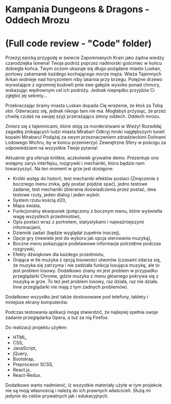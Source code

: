 # Kampania Dungeons & Dragons - Oddech Mrozu 
# (Full code review - "Code" folder)

  Przeżyj epicką przygodę w świecie Zapomnianych Krain jako żądna wiedzy czarodziejka Ismena! Twoja podróż poprzez nadmorski gościniec w końcu dobiegła końca. Twym oczom ukazuje się długo pożądane miasto Luskan, portowy zakamarek każdego kochającego morze męża. Wieża Tajemnych Arkan widnieje nad horyzontem niby latarnia przy brzegu. Potężne drzewo wyrastające z ogromnej budowli pnie swe gałęzie wysoko ponad chmury, wskazując wędrownym cel ich podróży. Jednak nieprędko przyjdzie Ci zgłębić jej sekrety...
  
  Przekraczając bramy miasta Luskan dopada Cię wrażenie, że ktoś za Tobą stoi. Odwracasz się, jednak nikogo tam nie ma. Mogłabyś przysiąc, że przez chwilę czułaś na swojej szyji przerażająco zimny oddech. Oddech mrozu.
  
  Zmierz się z tajemnicami, które stoją za morderstwami w Wieży! Rozwikłaj zagadkę znikających ludzi miasta Mirabar! Odkryj mroki najgłębszych tuneli kopalni Mirabaru! Podążaj za swym przeznaczeniem zdradzieckimi Dolinami Lodowego Wichru, by w końcu przemierzyć Zewnętrzne Sfery w pościgu za odpowiedziami na wszystkie Twoje pytania! 
  
  
  
  Aktualnie gra oferuje krótkie, aczkolwiek grywalne demo. Prezentuje ono wstępny zarys interfejsu, rozgrywki i mechaniki, która będzie nam towarzyszyć. Na ten moment w grze jest dostępne:
  - Krótki wstęp do historii, test mechaniki efektów postaci (Zmęczenie z bocznego menu znika, gdy postać pójdzie spać), jedno testowe zadanie, test mechaniki zbierania doświadczenia przez postać, dwa testowe rzuty, jeden dialog i jeden wybór.
  - System rzutu kością d20,
  - Mapa świata,
  - Funkcjonalny ekwipunek (połączony z bocznym menu, które wyświetla wagę wszystkich przedmiotów),
  - Opis postaci wraz z portretem, statystykami i najważniejszymi informacjami,
  - Dziennik zadań (będzie wyglądał zupełnie inaczej),
  - Opcje gry (niewiele jest do wyboru jak opcja sterowania muzyką),
  - Boczne menu pokazujące podstawowe informacje potrzebne podczas rozgrywki,
  - Efekty dźwiękowe dla każdego przedmiotu,
  - Grająca w tle muzyka z opcją losowości utworów (czasami zdarza się, że muzyka się zatrzyma i nie zadziała funkcja losująca muzykę, ale to jest problem losowy. Dodatkowo znany mi jest problem w przypadku przeglądarki Chrome, gdzie muzyka z menu głównego pokrywa się z muzyką w grze. To też jest problem losowy, raz działa, raz nie działa. Inne przeglądarki nie mają z tym żadnych problemów).
  
  Dodatkowo wszystko jest także dostosowane pod telefony, tablety i mniejsze ekrany komputerów.
  
  Podczas testowania aplikacji mogę stwierdzić, że najlepiej spełnia swoje zadanie przeglądarka Opera, a tuż za nią Firefox.
  
  Do realizacji projektu użyłem: 
  - HTML,
  - CSS,
  - JavaScript,
  - jQuery,
  - Bootstrap,
  - Preprocesor SCSS,
  - React.js,
  - React-Redux.
  
  
  
  Dodatkowo warto nadmienić, iż wszystkie materiały użyte w tym projekcie nie są moją własnością i należą do ich prawnych właścicieli. Służą mi jedynie do celów prywatnych jak i edukacyjnych. 